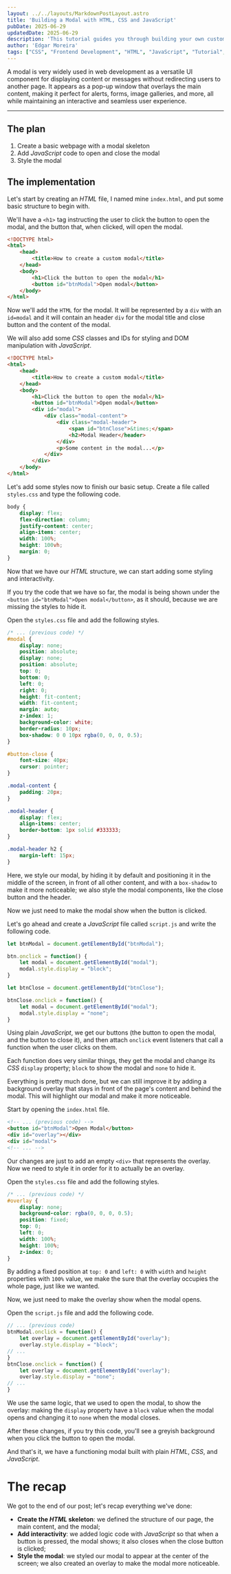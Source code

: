 ```yaml
---
layout: ../../layouts/MarkdownPostLayout.astro
title: 'Building a Modal with HTML, CSS and JavaScript'
pubDate: 2025-06-29
updatedDate: 2025-06-29
description: 'This tutorial guides you through building your own custom modals, perfect for displaying content, alerts or forms on wny webpage, using HTML, CSS and JavaScript.'
author: 'Edgar Moreira'
tags: ["CSS", "Frontend Development", "HTML", "JavaScript", "Tutorial", "Web Development"]
---
```


A modal is very widely used in web development as a versatile UI component for displaying content or messages without redirecting users to another page. It appears as a pop-up window that overlays the main content, making it perfect for alerts, forms, image galleries, and more, all while maintaining an interactive and seamless user experience.

---

## The plan
1. Create a basic webpage with a modal skeleton
2. Add *JavaScript* code to open and close the modal
3. Style the modal

## The implementation
Let's start by creating an *HTML* file, I named mine `index.html`, and put some basic structure to begin with.

We'll have a `<h1>` tag instructing the user to click the button to open the modal, and the button that, when clicked, will open the modal.

```html title="index.html"
<!DOCTYPE html>
<html>
    <head>
        <title>How to create a custom modal</title>
    </head>
    <body>
        <h1>Click the button to open the modal</h1>
        <button id="btnModal">Open modal</button>
    </body>
</html>
```

Now we'll add the `HTML` for the modal. It will be represented by a `div` with an `id=modal` and it will contain an header `div` for the modal title and close button and the content of the modal.

We will also add some *CSS* classes and IDs for styling and DOM manipulation with *JavaScript*.

```html title="index.html" ins={9-17}
<!DOCTYPE html>
<html>
    <head>
        <title>How to create a custom modal</title>
    </head>
    <body>
        <h1>Click the button to open the modal</h1>
        <button id="btnModal">Open modal</button>
        <div id="modal">
            <div class="modal-content">
                <div class="modal-header">
                    <span id="btnClose">&times;</span>
                    <h2>Modal Header</header>
                </div>
                <p>Some content in the modal...</p>
            </div>
        </div>
    </body>
</html>
```

Let's add some styles now to finish our basic setup. Create a file called `styles.css` and type the following code.

```css title="styles.css"
body {
    display: flex;
    flex-direction: column;
    justify-content: center;
    align-items: center;
    width: 100%;
    height: 100vh;
    margin: 0;
}
```

Now that we have our *HTML* structure, we can start adding some styling and interactivity.

If you try the code that we have so far, the modal is being shown under the `<button id="btnModal">Open modal</button>`, as it should, because we are missing the styles to hide it.

Open the `styles.css` file and add the following styles.

```css title="styles.css" ins={2-37}
/* ... (previous code) */
#modal {
    display: none;
    position: absolute;
    display: none;
    position: absolute;
    top: 0;
    bottom: 0;
    left: 0;
    right: 0;
    height: fit-content;
    width: fit-content;
    margin: auto;
    z-index: 1;
    background-color: white;
    border-radius: 10px;
    box-shadow: 0 0 10px rgba(0, 0, 0, 0.5);
}

#button-close {
    font-size: 40px;
    cursor: pointer;
}

.modal-content {
    padding: 20px;
}

.modal-header {
    display: flex;
    align-items: center;
    border-bottom: 1px solid #333333;
}

.modal-header h2 {
    margin-left: 15px;
}
```

Here, we style our modal, by hiding it by default and positioning it in the middle of the screen, in front of all other content, and with a `box-shadow` to make it more noticeable; we also style the modal components, like the close button and the header.

Now we just need to make the modal show when the button is clicked.

Let's go ahead and create a *JavaScript* file called `script.js` and write the following code.

```js title="script.js"
let btnModal = document.getElementById("btnModal");

btn.onclick = function() {
    let modal = document.getElementById("modal");
    modal.style.display = "block";
}

let btnClose = document.getElementById("btnClose");

btnClose.onclick = function() {
    let modal = document.getElementById("modal");
    modal.style.display = "none";
}
```

Using plain *JavaScript*, we get our buttons (the button to open the modal, and the button to close it), and then attach `onclick` event listeners that call a function when the user clicks on them.

Each function does very similar things, they get the modal and change its *CSS* `display` property; `block` to show the modal and `none` to hide it.

Everything is pretty much done, but we can still improve it by adding a background overlay that stays in front of the page's content and behind the modal. This will highlight our modal and make it more noticeable.

Start by opening the `index.html` file.

```html title="index.html" ins={3}
<!-- ... (previous code) -->
<button id="btnModal">Open Modal</button>
<div id="overlay"></div>
<div id="modal">
<!-- ... -->
```

Our changes are just to add an empty `<div>` that represents the overlay. Now we need to style it in order for it to actually be an overlay.

Open the `styles.css` file and add the following styles.

```css title="styles.css"
/* ... (previous code) */
#overlay {
    display: none;
    background-color: rgba(0, 0, 0, 0.5);
    position: fixed;
    top: 0;
    left: 0;
    width: 100%;
    height: 100%;
    z-index: 0;
}
```

By adding a fixed position at `top: 0` and `left: 0` with `width` and `height` properties with `100%` value, we make the sure that the overlay occupies the whole page, just like we wanted.

Now, we just need to make the overlay show when the modal opens.

Open the `script.js` file and add the following code.

```js title="script.js" ins={3-4} ins={7-8}
// ... (previous code)
btnModal.onclick = function() {
    let overlay = document.getElementById("overlay");
    overlay.style.display = "block";
// ...
}
btnClose.onclick = function() {
    let overlay = document.getElementById("overlay");
    overlay.style.display = "none";
// ...
}
```

We use the same logic, that we used to open the modal, to show the overlay: making the `display` property have a `block` value when the modal opens and changing it to `none` when the modal closes.

After these changes, if you try this code, you'll see a greyish background when you click the button to open the modal.

And that's it, we have a functioning modal built with plain *HTML*, *CSS*, and *JavaScript*.

# The recap
We got to the end of our post; let's recap everything we've done:
* **Create the *HTML* skeleton**: we defined the structure of our page, the main content, and the modal;
* **Add interactivity**: we added logic code with *JavaScript* so that when a button is pressed, the modal shows; it also closes when the close button is clicked;
* **Style the modal**: we styled our modal to appear at the center of the screen; we also created an overlay to make the modal more noticeable.